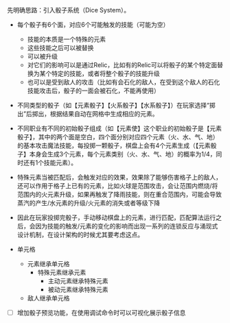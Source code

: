 先明确思路：引入骰子系统（Dice System）。

- 每个骰子有6个面，对应6个可能触发的技能（可能为空）
    
    - 技能的本质是一个特殊的元素
    - 这些技能之后可以被替换
    - 可以被升级
    - 对它们的影响可以是通过Relic，比如有的Relic可以将骰子的某个特定面替换为某个特定的技能，或者将整个骰子的技能升级
    - 也可以是受到敌人的攻击（比如有会石化的敌人，在受到这个敌人的石化技能攻击后，骰子的一面会被石化，不能再使用）
- 不同类型的骰子（如【元素骰子】【火系骰子】【水系骰子】）在玩家选择“掷出”后掷出，根据结果自动在网格中生成相应的元素。
    
- 不同职业有不同的初始骰子组成（如【元素使】这个职业的初始骰子是【元素骰子】，其中的两个面是空白，四个面分别对应四个元素（火、水、气、地）的基本攻击魔法技能，每投掷一颗骰子，棋盘上会有4个元素生成（【元素骰子】本身会生成3个元素，每个元素类别（火、水、气、地）的概率为1/4，同时还有1个技能元素）。
    
- 特殊元素当被匹配后，会触发对应的效果，效果除了能够伤害格子上的敌人，还可以作用于格子上已有的元素，比如火球是范围攻击，会让范围内燃烧/将范围内的火元素升级，如果再触发了降雨技能，则在重合范围内，可能会导致蒸汽的产生/水元素的升级/火元素的消失或者等级下降
    
- 因此在玩家投掷完骰子，手动移动棋盘上的元素，进行匹配，匹配算法运行之后，会因为技能的触发/元素的变化的影响而出现一系列的连锁反应与涌现式设计机制，在设计架构的时候尤其要考虑这点。
    
- 单元格
    - 元素继承单元格
        - 特殊元素继承元素
            - 主动元素继承特殊元素
            - 被动元素继承特殊元素
    - 敌人继承单元格
    
- [ ] 增加骰子预览功能，在使用调试命令时可以可视化展示骰子信息